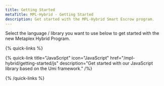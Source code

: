 ```yaml
---
title: Getting Started
metaTitle: MPL-Hybrid - Getting Started
description: Get started with the MPL-Hybrid Smart Escrow program.
---
```


Select the language / library you want to use below to get started with the new Metaplex Hybrid Program.

{% quick-links %}

{% quick-link title="JavaScript" icon="JavaScript" href="/mpl-hybrid/getting-started/js" description="Get started with our JavaScript library based on the Umi framework." /%}

{% /quick-links %}
